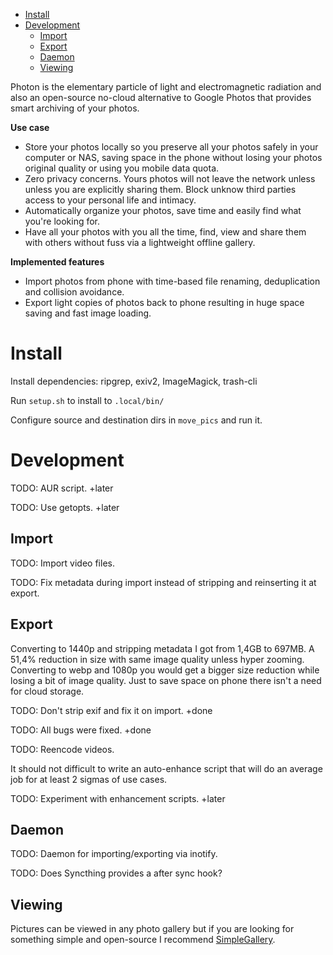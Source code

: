 
<!-- TOC GitLab -->

- [Install](#install)
- [Development](#development)
    - [Import](#import)
    - [Export](#export)
    - [Daemon](#daemon)
    - [Viewing](#viewing)

<!-- /TOC -->

Photon is the elementary particle of light and electromagnetic radiation and also an open-source no-cloud alternative to Google Photos that provides smart archiving of your photos.

**Use case**
- Store your photos locally so you preserve all your photos safely in your computer or NAS, saving space in the phone without losing your photos original quality or using you mobile data quota.
- Zero privacy concerns. Yours photos will not leave the network unless unless you are explicitly sharing them. Block unknow third parties access to your personal life and intimacy. 
- Automatically organize your photos, save time and easily find what you're looking for.
- Have all your photos with you all the time, find, view and share them with others without fuss via a lightweight offline gallery. 

**Implemented features**
- Import photos from phone with time-based file renaming, deduplication and collision avoidance.
- Export light copies of photos back to phone resulting in huge space saving and fast image loading.

# Install
Install dependencies: ripgrep, exiv2, ImageMagick, trash-cli

Run `setup.sh` to install to `.local/bin/`

Configure source and destination dirs in `move_pics` and run it.

# Development
TODO: AUR script. +later

TODO: Use getopts. +later


## Import
TODO: Import video files.

TODO: Fix metadata during import instead of stripping and reinserting it at export.

## Export
Converting to 1440p and stripping metadata I got from 1,4GB to 697MB. A 51,4% reduction in size with same image quality unless hyper zooming. Converting to webp and 1080p you would get a bigger size reduction while losing a bit of image quality. Just to save space on phone there isn't a need for cloud storage.

TODO: Don't strip exif and fix it on import. +done

TODO: All bugs were fixed. +done

TODO: Reencode videos.

It should not difficult to write an auto-enhance script that will do an average job for at least 2 sigmas of use cases.

TODO: Experiment with enhancement scripts. +later

## Daemon
TODO: Daemon for importing/exporting via inotify.

TODO: Does Syncthing provides a after sync hook?

## Viewing
Pictures can be viewed in any photo gallery but if you are looking for something simple and open-source I recommend [SimpleGallery](https://github.com/SimpleMobileTools/Simple-Gallery).

